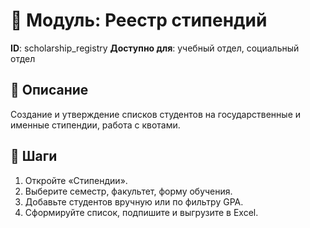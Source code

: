 # 📘 Модуль: Реестр стипендий
**ID**: scholarship_registry
**Доступно для**: учебный отдел, социальный отдел

## 📝 Описание
Создание и утверждение списков студентов на государственные и именные стипендии, работа с квотами.

## 🩜 Шаги
1. Откройте «Стипендии».
2. Выберите семестр, факультет, форму обучения.
3. Добавьте студентов вручную или по фильтру GPA.
4. Сформируйте список, подпишите и выгрузите в Excel.
